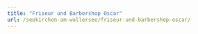 ```yaml
---
title: "Friseur und Barbershop Oscar"
url: /seekirchen-am-wallersee/friseur-und-barbershop-oscar/
---
```

